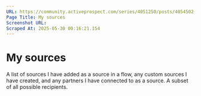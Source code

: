 ```yaml
---
URL: https://community.activeprospect.com/series/4051250/posts/4054502-activeprospect-product-glossary
Page Title: My sources
Screenshot URL: 
Scraped At: 2025-05-30 00:16:21.154
---
```


# My sources

A list of sources I have added as a source in a flow, any custom sources I have created, and any partners I have connected to as a source. A subset of all possible recipients.